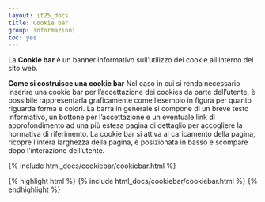 ```yaml
---
layout: it25_docs
title: Cookie bar
group: informazioni
toc: yes
---
```


<!-- Style override for Documentation purposes -->
<style>
  .bd-example .cookiebar {
    display: block;
    position: static;
    transform: none;
  }
</style>

La **Cookie bar** è un banner informativo sull’utilizzo dei cookie all’interno del sito web.

**Come si costruisce una cookie bar**
Nel caso in cui si renda necessario inserire una cookie bar per l’accettazione dei cookies da parte dell’utente, è possibile
rappresentarla graficamente come l’esempio in figura per quanto riguarda forma e colori. La barra in generale si compone di un breve testo informativo, un bottone per l’accettazione e un eventuale link di approfondimento ad una più estesa pagina di dettaglio per accogliere la normativa di riferimento. La cookie bar si attiva al caricamento della pagina, ricopre l’intera larghezza della pagina, è posizionata in basso e scompare dopo l’interazione dell’utente.

<div class="bd-example">
  {% include html_docs/cookiebar/cookiebar.html %}
</div>

{% highlight html %}
{% include html_docs/cookiebar/cookiebar.html %}
{% endhighlight %}
